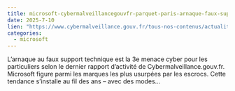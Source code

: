 ```yaml
--- 
title: microsoft-cybermalveillancegouvfr-parquet-paris-arnaque-faux-support-technique
date: 2025-7-10
lien: "https://www.cybermalveillance.gouv.fr/tous-nos-contenus/actualites/microsoft-cybermalveillancegouvfr-parquet-paris-arnaque-faux-support-technique"
categories:
  - microsoft
---
```


L’arnaque au faux support technique est la 3e menace cyber pour les particuliers
selon le dernier rapport d’activité de Cybermalveillance.gouv.fr. Microsoft figure parmi les marques les plus usurpées par les escrocs. Cette tendance s’installe au fil des ans – avec des modes…
